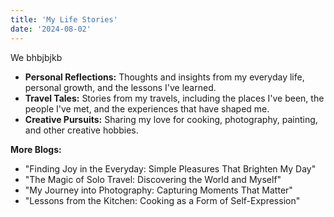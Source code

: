 ```yaml
---
title: 'My Life Stories'
date: '2024-08-02'
---
```


We bhbjbjkb
- **Personal Reflections:** Thoughts and insights from my everyday life, personal growth, and the lessons I've learned.
-  **Travel Tales:** Stories from my travels, including the places I've been, the people I've met, and the experiences that have shaped me.
-  **Creative Pursuits:** Sharing my love for cooking, photography, painting, and other creative hobbies.

**More Blogs:**

- "Finding Joy in the Everyday: Simple Pleasures That Brighten My Day"
- "The Magic of Solo Travel: Discovering the World and Myself"
- "My Journey into Photography: Capturing Moments That Matter"
- "Lessons from the Kitchen: Cooking as a Form of Self-Expression"